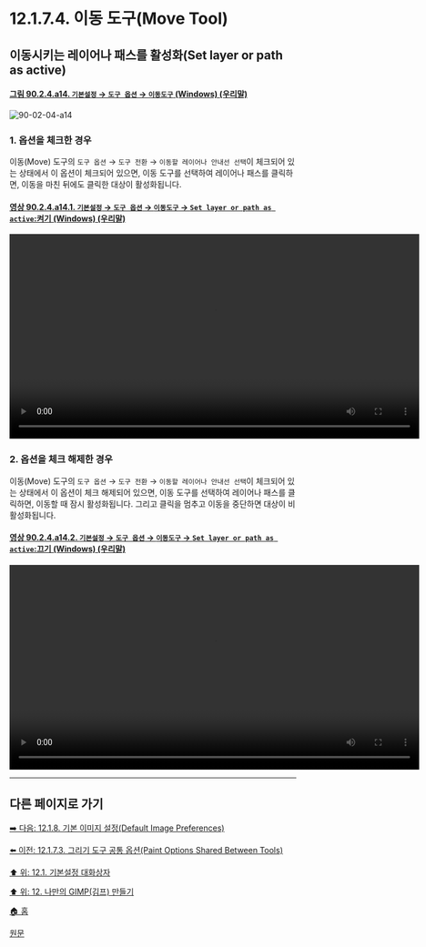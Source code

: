 # 12.1.7.4. 이동 도구(Move Tool)

## 이동시키는 레이어나 패스를 활성화(Set layer or path as active)

<a id="90-02-04-a14"></a>

#### [그림 90.2.4.a14. `기본설정` → `도구 옵션` → `이동도구` (Windows) (우리말)](./90-02-04-tool-options.md#90-02-04-a14)
![90-02-04-a14](https://github.com/wonder13662/gimp/assets/15767104/cdcd2ee2-5961-4e15-803b-d2b34b7a3572)

### 1. 옵션을 체크한 경우
이동(Move) 도구의 `도구 옵션` → `도구 전환` → `이동할 레이어나 안내선 선택`이 체크되어 있는 상태에서 이 옵션이 체크되어 있으면, 이동 도구를 선택하여 레이어나 패스를 클릭하면, 이동을 마친 뒤에도 클릭한 대상이 활성화됩니다.

<a id="90-02-04-a14-01"></a>

#### [영상 90.2.4.a14.1. `기본설정` → `도구 옵션` → `이동도구` → `Set layer or path as active`:켜기 (Windows) (우리말)](./90-02-04-tool-options.md#90-02-04-a14-01)
<video controls="controls" width="720" src="https://github.com/wonder13662/gimp/assets/15767104/d6868177-2196-4cdd-8b84-45983b56754a"></video>

### 2. 옵션을 체크 해제한 경우
이동(Move) 도구의 `도구 옵션` → `도구 전환` → `이동할 레이어나 안내선 선택`이 체크되어 있는 상태에서 이 옵션이 체크 해제되어 있으면, 이동 도구를 선택하여 레이어나 패스를 클릭하면, 이동할 때 잠시 활성화됩니다. 그리고 클릭을 멈추고 이동을 중단하면 대상이 비활성화됩니다.

<a id="90-02-04-a14-02"></a>

#### [영상 90.2.4.a14.2. `기본설정` → `도구 옵션` → `이동도구` → `Set layer or path as active`:끄기 (Windows) (우리말)](./90-02-04-tool-options.md#90-02-04-a14-02)
<video controls="controls" width="720" src="https://github.com/wonder13662/gimp/assets/15767104/6e5afecc-410e-4b18-b94d-c2ca8ba9acbc"></video>

***

## 다른 페이지로 가기

[➡️ 다음: 12.1.8. 기본 이미지 설정(Default Image Preferences)](./12-01-08-default-image-preferences.md)

[⬅️ 이전: 12.1.7.3. 그리기 도구 공통 옵션(Paint Options Shared Between Tools)](./12-01-07-03-paint_options_shared_between_tools.md)

[⬆️ 위: 12.1. 기본설정 대화상자](./12-01-00-preference-dialog.md)

[⬆️ 위: 12. 나만의 GIMP(김프) 만들기](./12-00-enrich-my-gimp.md)

[🏠 홈](./00-home.md)

[원문](https://docs.gimp.org/2.10/ko/gimp-pimping.html#idm8260)

